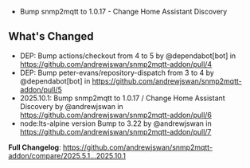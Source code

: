  - Bump snmp2mqtt to 1.0.17 - Change Home Assistant Discovery

## What's Changed
* DEP: Bump actions/checkout from 4 to 5 by @dependabot[bot] in https://github.com/andrewjswan/snmp2mqtt-addon/pull/4
* DEP: Bump peter-evans/repository-dispatch from 3 to 4 by @dependabot[bot] in https://github.com/andrewjswan/snmp2mqtt-addon/pull/5
* 2025.10.1: Bump snmp2mqtt to 1.0.17 / Change Home Assistant Discovery by @andrewjswan in https://github.com/andrewjswan/snmp2mqtt-addon/pull/6
* node:lts-alpine version Bump to 3.22 by @andrewjswan in https://github.com/andrewjswan/snmp2mqtt-addon/pull/7


**Full Changelog**: https://github.com/andrewjswan/snmp2mqtt-addon/compare/2025.5.1...2025.10.1